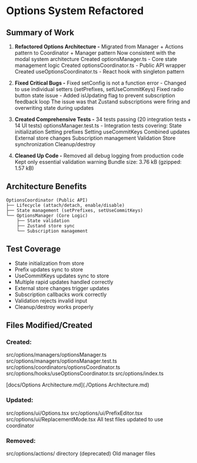 # Options System Refactored

## Summary of Work

  1. **Refactored Options Architecture -**
    Migrated from Manager + Actions pattern to Coordinator + Manager pattern
    Now consistent with the modal system architecture
    Created optionsManager.ts - Core state management logic
    Created optionsCoordinator.ts - Public API wrapper
    Created useOptionsCoordinator.ts - React hook with singleton pattern

  2. **Fixed Critical Bugs -**
    Fixed setConfig is not a function error - Changed to use individual setters (setPrefixes, setUseCommitKeys)
    Fixed radio button state issue - Added isUpdating flag to prevent subscription feedback loop
    The issue was that Zustand subscriptions were firing and overwriting state during updates

  3. **Created Comprehensive Tests -**
    34 tests passing (20 integration tests + 14 UI tests)
    optionsManager.test.ts - Integration tests covering:
    State initialization
    Setting prefixes
    Setting useCommitKeys
    Combined updates
    External store changes
    Subscription management
    Validation
    Store synchronization
    Cleanup/destroy

  4. **Cleaned Up Code -**
    Removed all debug logging from production code
    Kept only essential validation warning
    Bundle size: 3.76 kB (gzipped: 1.57 kB)

## Architecture Benefits

```
OptionsCoordinator (Public API)
├── Lifecycle (attach/detach, enable/disable)
├── State management (setPrefixes, setUseCommitKeys)
└── OptionsManager (Core Logic)
    ├── State validation
    ├── Zustand store sync
    └── Subscription management
```
## Test Coverage

- State initialization from store
- Prefix updates sync to store
- UseCommitKeys updates sync to store
- Multiple rapid updates handled correctly
- External store changes trigger updates
- Subscription callbacks work correctly
- Validation rejects invalid input
- Cleanup/destroy works properly

## Files Modified/Created

### Created:

src/options/managers/optionsManager.ts
src/options/managers/optionsManager.test.ts
src/options/coordinators/optionsCoordinator.ts
src/options/hooks/useOptionsCoordinator.ts
src/options/index.ts

[docs/Options Architecture.md](./Options Architecture.md)

### Updated:

src/options/ui/Options.tsx
src/options/ui/PrefixEditor.tsx
src/options/ui/ReplacementMode.tsx
All test files updated to use coordinator

### Removed:

src/options/actions/ directory (deprecated)
Old manager files
